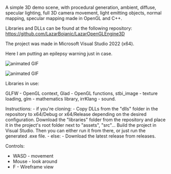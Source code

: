 A simple 3D demo scene, with procedural generation, ambient, diffuse, specular lighting, full 3D camera movement, light emitting objects, normal mapping, specular mapping made in OpenGL and C++.

Libraries and DLLs can be found at the following repository: https://github.com/LazarBojanic/LazarOpenGLEngine3D

The project was made in Microsoft Visual Studio 2022 (x64).

Here I am putting an epilepsy warning just in case.

![animated GIF](LazarOpenGLEngine3D-1.gif)

![animated GIF](LazarOpenGLEngine3D-2.gif)

Libraries in use:

GLFW - OpenGL context,
Glad - OpenGL functions,
stbi_image - texture loading,
glm - mathematics library,
irrKlang - sound.

Instructions:
    - if you're cloning:
        - Copy DLLs from the "dlls" folder in the repository to x64/Debug or x64/Release depending on the desired configuration.
        Download the "libraries" folder from the repository and place it in the project's root folder next to "assets", "src"...
        Build the project in Visual Studio. Then you can either run it from there, or just run the generated .exe file.
    - else:
        - Download the latest release from releases.

Controls:
- WASD - movement
- Mouse - look around
- F - Wireframe view